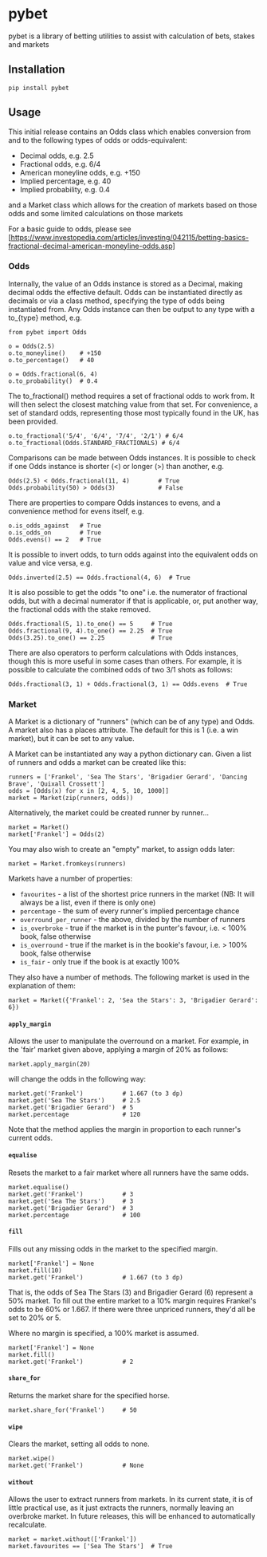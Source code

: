 # pybet
pybet is a library of betting utilities to assist with calculation of bets, stakes and markets

## Installation

`pip install pybet`

## Usage

This initial release contains an Odds class which enables conversion from and to the following types of odds or odds-equivalent:

* Decimal odds, e.g. 2.5
* Fractional odds, e.g. 6/4
* American moneyline odds, e.g. +150 
* Implied percentage, e.g. 40 
* Implied probability, e.g. 0.4

and a Market class which allows for the creation of markets based on those odds and some limited calculations on those markets

For a basic guide to odds, please see [https://www.investopedia.com/articles/investing/042115/betting-basics-fractional-decimal-american-moneyline-odds.asp]

### Odds

Internally, the value of an Odds instance is stored as a Decimal, making decimal odds the effective default. 
Odds can be instantiated directly as decimals or via a class method, specifying the type of odds being instantiated from. 
Any Odds instance can then be output to any type with a to_{type} method, e.g.

```
from pybet import Odds

o = Odds(2.5)
o.to_moneyline()    # +150
o.to_percentage()   # 40

o = Odds.fractional(6, 4)
o.to_probability()  # 0.4
```

The to_fractional() method requires a set of fractional odds to work from. It will then select the closest matching value 
from that set. For convenience, a set of standard odds, representing those most typically found in the UK, has been provided.

```
o.to_fractional('5/4', '6/4', '7/4', '2/1') # 6/4
o.to_fractional(Odds.STANDARD_FRACTIONALS) # 6/4
```

Comparisons can be made between Odds instances. It is possible to check if one Odds instance is shorter (<)
or longer (>) than another, e.g.

```
Odds(2.5) < Odds.fractional(11, 4)        # True
Odds.probability(50) > Odds(3)            # False
```

There are properties to compare Odds instances to evens, and a convenience method for evens itself, e.g.

```
o.is_odds_against   # True
o.is_odds_on        # True
Odds.evens() == 2   # True
```

It is possible to invert odds, to turn odds against into the equivalent odds on value and vice versa, e.g.

```
Odds.inverted(2.5) == Odds.fractional(4, 6)  # True
```

It is also possible to get the odds "to one" i.e. the numerator of fractional odds, but with a decimal numerator if that is applicable, 
or, put another way, the fractional odds with the stake removed.

```
Odds.fractional(5, 1).to_one() == 5     # True
Odds.fractional(9, 4).to_one() == 2.25  # True
Odds(3.25).to_one() == 2.25             # True  
```

There are also operators to perform calculations with Odds instances, though this is more useful in some cases than others.
For example, it is possible to calculate the combined odds of two 3/1 shots as follows:

```
Odds.fractional(3, 1) + Odds.fractional(3, 1) == Odds.evens  # True
```

### Market

A Market is a dictionary of "runners" (which can be of any type) and Odds. A market also has a places attribute. The
default for this is 1 (i.e. a win market), but it can be set to any value.

A Market can be instantiated any way a python dictionary can. Given a list of runners and odds a market can be created like this:

```
runners = ['Frankel', 'Sea The Stars', 'Brigadier Gerard', 'Dancing Brave', 'Quixall Crossett']
odds = [Odds(x) for x in [2, 4, 5, 10, 1000]]
market = Market(zip(runners, odds))
```
Alternatively, the market could be created runner by runner...

```
market = Market()
market['Frankel'] = Odds(2)
```

You may also wish to create an "empty" market, to assign odds later:
```
market = Market.fromkeys(runners)
```
Markets have a number of properties:

* ```favourites``` - a list of the shortest price runners in the market (NB: It will always be a list, even if there is only one)
* ```percentage``` - the sum of every runner's implied percentage chance
* ```overround_per_runner``` - the above, divided by the number of runners
* ```is_overbroke``` - true if the market is in the punter's favour, i.e. < 100% book, false otherwise
* ```is_overround``` - true if the market is in the bookie's favour, i.e. > 100% book, false otherwise
* ```is_fair``` - only true if the book is at exactly 100%

They also have a number of methods. The following market is used in the explanation of them:

```
market = Market({'Frankel': 2, 'Sea the Stars': 3, 'Brigadier Gerard': 6})
```

#### ```apply_margin``` 

Allows the user to manipulate the overround on a market. For example, in the 'fair' market given above, applying a margin of 20% as follows:

```
market.apply_margin(20)
```

will change the odds in the following way:

```
market.get('Frankel')           # 1.667 (to 3 dp)
market.get('Sea The Stars')     # 2.5
market.get('Brigadier Gerard')  # 5
market.percentage               # 120
```

Note that the method applies the margin in proportion to each runner's current odds.

#### ```equalise```

Resets the market to a fair market where all runners have the same odds.

```
market.equalise()
market.get('Frankel')           # 3
market.get('Sea The Stars')     # 3
market.get('Brigadier Gerard')  # 3
market.percentage               # 100
```

#### ```fill```

Fills out any missing odds in the market to the specified margin.

```
market['Frankel'] = None
market.fill(10)
market.get('Frankel')           # 1.667 (to 3 dp)
```

That is, the odds of Sea The Stars (3) and Brigadier Gerard (6) represent a 50% market. To fill out the entire market to a 10% margin requires Frankel's odds to be 60% or 1.667. If there were three unpriced runners, they'd all be set to 20% or 5.

Where no margin is specified, a 100% market is assumed.

```
market['Frankel'] = None
market.fill()
market.get('Frankel')           # 2
```

#### ```share_for```

Returns the market share for the specified horse.

```
market.share_for('Frankel')     # 50
```

#### ```wipe```

Clears the market, setting all odds to none. 

```
market.wipe()
market.get('Frankel')           # None
```

#### ```without``` 

Allows the user to extract runners from markets. In its current state, it is of little practical use, as it just
extracts the runners, normally leaving an overbroke market. In future releases, this will be enhanced to automatically recalculate.

```
market = market.without(['Frankel'])
market.favourites == ['Sea The Stars']  # True
```